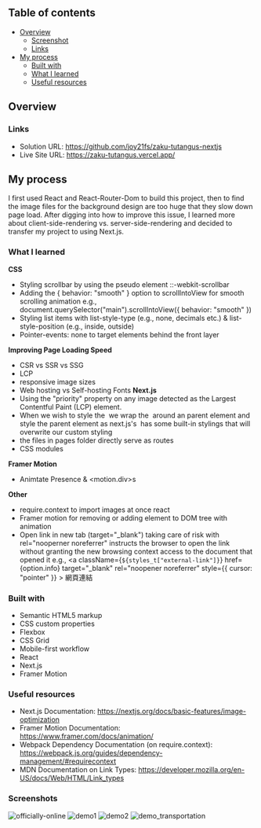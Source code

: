 ## Table of contents

- [Overview](#overview)
  - [Screenshot](#screenshot)
  - [Links](#links)
- [My process](#my-process)
  - [Built with](#built-with)
  - [What I learned](#what-i-learned)
  - [Useful resources](#useful-resources)

## Overview


### Links

- Solution URL: https://github.com/joy21fs/zaku-tutangus-nextjs
- Live Site URL: https://zaku-tutangus.vercel.app/

## My process
I first used React and React-Router-Dom to build this project, then to find the image files for the background design are too huge that they slow down page load. After digging into how to improve this issue, I learned more about client-side-rendering vs. server-side-rendering and decided to transfer my project to using Next.js.

### What I learned

**CSS**

- Styling scrollbar by using the pseudo element ::-webkit-scrollbar
- Adding the { behavior: "smooth" } option to scrollIntoView for smooth scrolling animation
  e.g., document.querySelector("main").scrollIntoView({ behavior: "smooth" })
- Styling list items with list-style-type (e.g., none, decimals etc.) & list-style-position (e.g., inside, outside)
-  Pointer-events: none to target elements behind the front layer

**Improving Page Loading Speed**
- CSR vs SSR vs SSG
- LCP
- responsive image sizes
- Web hosting vs Self-hosting Fonts
**Next.js**
- Using the "priority" property on any image detected as the Largest Contentful Paint (LCP) element.
- When we wish to style the <Image/> we wrap the <Image/> around an parent element and style the parent element as next.js's <Image/> has some built-in stylings that will overwrite our custom styling
- the files in pages folder directly serve as routes
- CSS modules

**Framer Motion**
- Animtate Presence & <motion.div>s

**Other**
- require.context to import images at once react
- Framer motion for removing or adding element to DOM tree with animation
- Open link in new tab (target="_blank") taking care of risk with rel="nooperner noreferrer" instructs the browser to open the link without granting the new browsing context access to the document that opened it e.g., <a
                  className={`${styles_t["external-link"]}`}
                  href={option.info}
                  target="_blank"
                  rel="noopener noreferrer"
                  style={{ cursor: "pointer" }}
                >
                  網頁連結
                </a>


### Built with

- Semantic HTML5 markup
- CSS custom properties
- Flexbox
- CSS Grid
- Mobile-first workflow
- React
- Next.js
- Framer Motion
    
### Useful resources

- Next.js Documentation: https://nextjs.org/docs/basic-features/image-optimization
- Framer Motion Documentation: https://www.framer.com/docs/animation/
- Webpack Dependency Documentation (on require.context): https://webpack.js.org/guides/dependency-management/#requirecontext
- MDN Documentation on Link Types: https://developer.mozilla.org/en-US/docs/Web/HTML/Link_types
    
    
### Screenshots

![officially-online](https://user-images.githubusercontent.com/95619834/163787614-5ffe6b6e-8171-40d7-b104-e08097801e10.PNG)
![demo1](https://user-images.githubusercontent.com/95619834/163788458-8ca9c296-ad45-4563-a361-675298f3f5ab.gif)
![demo2](https://user-images.githubusercontent.com/95619834/163788525-85f31810-4e9d-4734-b52c-21a61d852820.gif)
![demo_transportation](https://user-images.githubusercontent.com/95619834/163787667-223c8d99-3f1b-447b-95af-b7bf493aab6c.gif)

